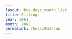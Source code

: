 ```yaml
---
layout: hoa_days_month_list
title: Sittings
year: 1961
month: JUNE
permalink: /hoa/1961/Jun
---
```

